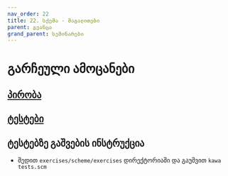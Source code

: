 ```yaml
---
nav_order: 22
title: 22. სქემა - მაგალითები
parent: გვანცა
grand_parent: სემინარები
---
```


# გარჩეული ამოცანები

## [პირობა](../../../../exercises/scheme/exercises/README.md)

## [ტესტები](../../../../exercises/scheme/exercises/tests.scm)

## ტესტებზე გაშვების ინსტრუქცია

- შედით `exercises/scheme/exercises` დირექტორიაში და გაუშვით `kawa tests.scm`
